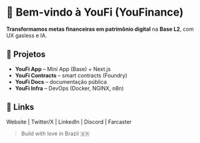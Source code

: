 # 👋 Bem-vindo à YouFi (YouFinance)

**Transformamos metas financeiras em patrimônio digital** na **Base L2**, com UX gasless e IA.

## 🚀 Projetos
- **YouFi App** – Mini App (Base) + Next.js  
- **YouFi Contracts** – smart contracts (Foundry)  
- **YouFi Docs** – documentação pública  
- **YouFi Infra** – DevOps (Docker, NGINX, n8n)

## 🔗 Links
Website | Twitter/X | LinkedIn | Discord | Farcaster

> Build with love in Brazil 🇧🇷
